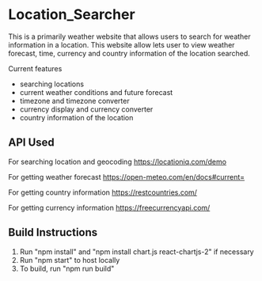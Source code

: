 # Location_Searcher
This is a primarily weather website that allows users to search for weather information in a location. This website allow lets user to view weather forecast, time, currency and country information of the location searched.

Current features
- searching locations
- current weather conditions and future forecast
- timezone and timezone converter
- currency display and currency converter
- country information of the location

## API Used
For searching location and geocoding
https://locationiq.com/demo

For getting weather forecast
https://open-meteo.com/en/docs#current=

For getting country information
https://restcountries.com/

For getting currency information
https://freecurrencyapi.com/

## Build Instructions
1. Run "npm install" and "npm install chart.js react-chartjs-2" if necessary
2. Run "npm start" to host locally
3. To build, run "npm run build"

